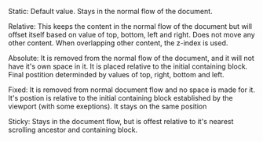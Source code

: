 Static:
Default value. Stays in the normal flow of the document. 

Relative:
This keeps the content in the normal flow of the document but will offset itself based on value of top, bottom, left and right. Does not move any other content. When overlapping other content, the z-index is used.

Absolute:
It is removed from the normal flow of the document, and it will not have it's own space in it. It is placed relative to the initial containing block. Final postition determinded by values of top, right, bottom and left.

Fixed:
It is removed from normal document flow and no space is made for it. It's postion is relative to the initial containing block established by the viewport (with some exeptions). It stays on the same position 

Sticky:
Stays in the document flow, but is offest relative to it's nearest scrolling ancestor and containing block.

